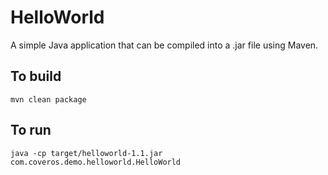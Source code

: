HelloWorld
==========

A simple Java application that can be compiled into a .jar file using Maven.

To build
-------
    mvn clean package

To run
------
    java -cp target/helloworld-1.1.jar com.coveros.demo.helloworld.HelloWorld

